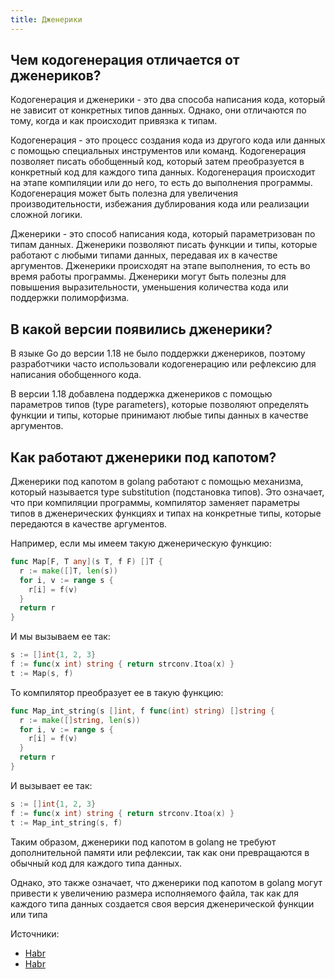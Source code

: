 ```yaml
---
title: Дженерики
---
```


## Чем кодогенерация отличается от дженериков?

Кодогенерация и дженерики - это два способа написания кода, который не зависит от конкретных типов данных. Однако, они отличаются по тому, когда и как происходит привязка к типам.

Кодогенерация - это процесс создания кода из другого кода или данных с помощью специальных инструментов или команд. Кодогенерация позволяет писать обобщенный код, который затем преобразуется в конкретный код для каждого типа данных. Кодогенерация происходит на этапе компиляции или до него, то есть до выполнения программы. Кодогенерация может быть полезна для увеличения производительности, избежания дублирования кода или реализации сложной логики.

Дженерики - это способ написания кода, который параметризован по типам данных. Дженерики позволяют писать функции и типы, которые работают с любыми типами данных, передавая их в качестве аргументов. Дженерики происходят на этапе выполнения, то есть во время работы программы. Дженерики могут быть полезны для повышения выразительности, уменьшения количества кода или поддержки полиморфизма.

## В какой версии появились дженерики?

В языке Go до версии 1.18 не было поддержки дженериков, поэтому разработчики часто использовали кодогенерацию или рефлексию для написания обобщенного кода. 

В версии 1.18 добавлена поддержка дженериков с помощью параметров типов (type parameters), которые позволяют определять функции и типы, которые принимают любые типы данных в качестве аргументов.

## Как работают дженерики под капотом?

Дженерики под капотом в golang работают с помощью механизма, который называется type substitution (подстановка типов). Это означает, что при компиляции программы, компилятор заменяет параметры типов в дженерических функциях и типах на конкретные типы, которые передаются в качестве аргументов. 

Например, если мы имеем такую дженерическую функцию:

```go
func Map[F, T any](s T, f F) []T {
  r := make([]T, len(s))
  for i, v := range s {
    r[i] = f(v)
  }
  return r
}
```

И мы вызываем ее так:

```go
s := []int{1, 2, 3}
f := func(x int) string { return strconv.Itoa(x) }
t := Map(s, f)
```

То компилятор преобразует ее в такую функцию:

```go
func Map_int_string(s []int, f func(int) string) []string {
  r := make([]string, len(s))
  for i, v := range s {
    r[i] = f(v)
  }
  return r
}
```

И вызывает ее так:

```go
s := []int{1, 2, 3}
f := func(x int) string { return strconv.Itoa(x) }
t := Map_int_string(s, f)
```

Таким образом, дженерики под капотом в golang не требуют дополнительной памяти или рефлексии, так как они превращаются в обычный код для каждого типа данных. 

Однако, это также означает, что дженерики под капотом в golang могут привести к увеличению размера исполняемого файла, так как для каждого типа данных создается своя версия дженерической функции или типа

Источники: 
- [Habr](https://habr.com/ru/companies/karuna/articles/552944/)
- [Habr](https://habr.com/ru/companies/skillfactory/articles/657853/)

